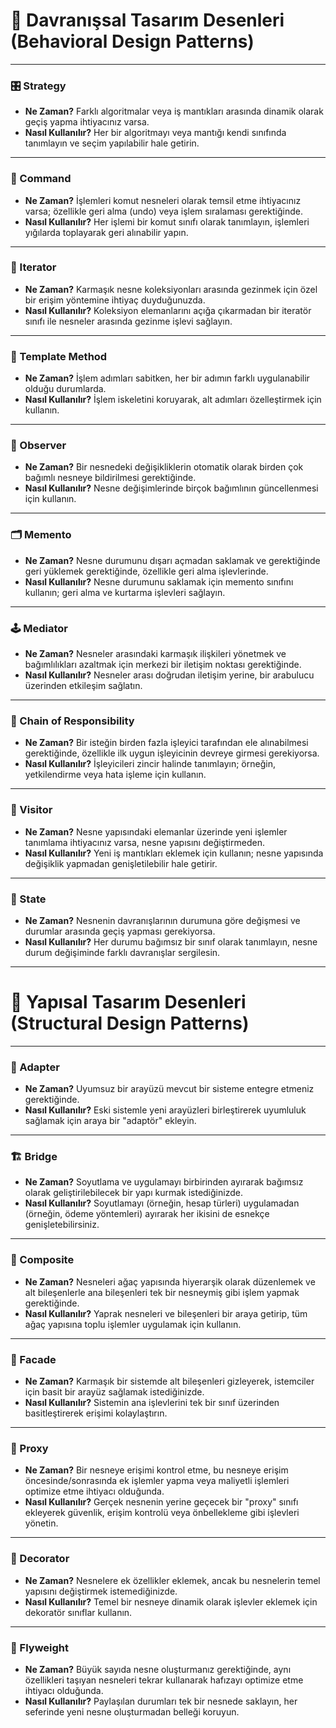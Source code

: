 # 📐 Davranışsal Tasarım Desenleri (Behavioral Design Patterns)

---

### 🎛️ Strategy
- **Ne Zaman?** Farklı algoritmalar veya iş mantıkları arasında dinamik olarak geçiş yapma ihtiyacınız varsa.
- **Nasıl Kullanılır?** Her bir algoritmayı veya mantığı kendi sınıfında tanımlayın ve seçim yapılabilir hale getirin.

---

### 📜 Command
- **Ne Zaman?** İşlemleri komut nesneleri olarak temsil etme ihtiyacınız varsa; özellikle geri alma (undo) veya işlem sıralaması gerektiğinde.
- **Nasıl Kullanılır?** Her işlemi bir komut sınıfı olarak tanımlayın, işlemleri yığılarda toplayarak geri alınabilir yapın.

---

### 🔄 Iterator
- **Ne Zaman?** Karmaşık nesne koleksiyonları arasında gezinmek için özel bir erişim yöntemine ihtiyaç duyduğunuzda.
- **Nasıl Kullanılır?** Koleksiyon elemanlarını açığa çıkarmadan bir iteratör sınıfı ile nesneler arasında gezinme işlevi sağlayın.

---

### 📝 Template Method
- **Ne Zaman?** İşlem adımları sabitken, her bir adımın farklı uygulanabilir olduğu durumlarda.
- **Nasıl Kullanılır?** İşlem iskeletini koruyarak, alt adımları özelleştirmek için kullanın.

---

### 👀 Observer
- **Ne Zaman?** Bir nesnedeki değişikliklerin otomatik olarak birden çok bağımlı nesneye bildirilmesi gerektiğinde.
- **Nasıl Kullanılır?** Nesne değişimlerinde birçok bağımlının güncellenmesi için kullanın.

---

### 🗂️ Memento
- **Ne Zaman?** Nesne durumunu dışarı açmadan saklamak ve gerektiğinde geri yüklemek gerektiğinde, özellikle geri alma işlevlerinde.
- **Nasıl Kullanılır?** Nesne durumunu saklamak için memento sınıfını kullanın; geri alma ve kurtarma işlevleri sağlayın.

---

### 🕹️ Mediator
- **Ne Zaman?** Nesneler arasındaki karmaşık ilişkileri yönetmek ve bağımlılıkları azaltmak için merkezi bir iletişim noktası gerektiğinde.
- **Nasıl Kullanılır?** Nesneler arası doğrudan iletişim yerine, bir arabulucu üzerinden etkileşim sağlatın.

---

### 🔗 Chain of Responsibility
- **Ne Zaman?** Bir isteğin birden fazla işleyici tarafından ele alınabilmesi gerektiğinde, özellikle ilk uygun işleyicinin devreye girmesi gerekiyorsa.
- **Nasıl Kullanılır?** İşleyicileri zincir halinde tanımlayın; örneğin, yetkilendirme veya hata işleme için kullanın.

---

### 🧳 Visitor
- **Ne Zaman?** Nesne yapısındaki elemanlar üzerinde yeni işlemler tanımlama ihtiyacınız varsa, nesne yapısını değiştirmeden.
- **Nasıl Kullanılır?** Yeni iş mantıkları eklemek için kullanın; nesne yapısında değişiklik yapmadan genişletilebilir hale getirir.

---

### 🔄 State
- **Ne Zaman?** Nesnenin davranışlarının durumuna göre değişmesi ve durumlar arasında geçiş yapması gerekiyorsa.
- **Nasıl Kullanılır?** Her durumu bağımsız bir sınıf olarak tanımlayın, nesne durum değişiminde farklı davranışlar sergilesin.

---

# 📏 Yapısal Tasarım Desenleri (Structural Design Patterns)

---

### 🧩 Adapter
- **Ne Zaman?** Uyumsuz bir arayüzü mevcut bir sisteme entegre etmeniz gerektiğinde.
- **Nasıl Kullanılır?** Eski sistemle yeni arayüzleri birleştirerek uyumluluk sağlamak için araya bir "adaptör" ekleyin.

---

### 🏗️ Bridge
- **Ne Zaman?** Soyutlama ve uygulamayı birbirinden ayırarak bağımsız olarak geliştirilebilecek bir yapı kurmak istediğinizde.
- **Nasıl Kullanılır?** Soyutlamayı (örneğin, hesap türleri) uygulamadan (örneğin, ödeme yöntemleri) ayırarak her ikisini de esnekçe genişletebilirsiniz.

---

### 🎨 Composite
- **Ne Zaman?** Nesneleri ağaç yapısında hiyerarşik olarak düzenlemek ve alt bileşenlerle ana bileşenleri tek bir nesneymiş gibi işlem yapmak gerektiğinde.
- **Nasıl Kullanılır?** Yaprak nesneleri ve bileşenleri bir araya getirip, tüm ağaç yapısına toplu işlemler uygulamak için kullanın.

---

### 🚪 Facade
- **Ne Zaman?** Karmaşık bir sistemde alt bileşenleri gizleyerek, istemciler için basit bir arayüz sağlamak istediğinizde.
- **Nasıl Kullanılır?** Sistemin ana işlevlerini tek bir sınıf üzerinden basitleştirerek erişimi kolaylaştırın.

---

### 🔌 Proxy
- **Ne Zaman?** Bir nesneye erişimi kontrol etme, bu nesneye erişim öncesinde/sonrasında ek işlemler yapma veya maliyetli işlemleri optimize etme ihtiyacı olduğunda.
- **Nasıl Kullanılır?** Gerçek nesnenin yerine geçecek bir "proxy" sınıfı ekleyerek güvenlik, erişim kontrolü veya önbellekleme gibi işlevleri yönetin.

---

### 🌉 Decorator
- **Ne Zaman?** Nesnelere ek özellikler eklemek, ancak bu nesnelerin temel yapısını değiştirmek istemediğinizde.
- **Nasıl Kullanılır?** Temel bir nesneye dinamik olarak işlevler eklemek için dekoratör sınıflar kullanın.

---

### 🔗 Flyweight
- **Ne Zaman?** Büyük sayıda nesne oluşturmanız gerektiğinde, aynı özellikleri taşıyan nesneleri tekrar kullanarak hafızayı optimize etme ihtiyacı olduğunda.
- **Nasıl Kullanılır?** Paylaşılan durumları tek bir nesnede saklayın, her seferinde yeni nesne oluşturmadan belleği koruyun.



